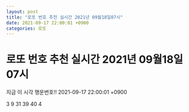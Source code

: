 ```yaml
---
layout: post
title: "로또 번호 추천 실시간 2021년 09월18일07시"
date: 2021-09-17 22:00:01 +0900
categories: 로또
---
```


# 로또 번호 추천 실시간 2021년 09월18일07시

지금 이 시각 행운번호!! 2021-09-17 22:00:01 +0900

 3  9  31  39  40  4 

